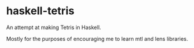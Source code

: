# haskell-tetris
An attempt at making Tetris in Haskell.

Mostly for the purposes of encouraging me to learn mtl and lens libraries.
